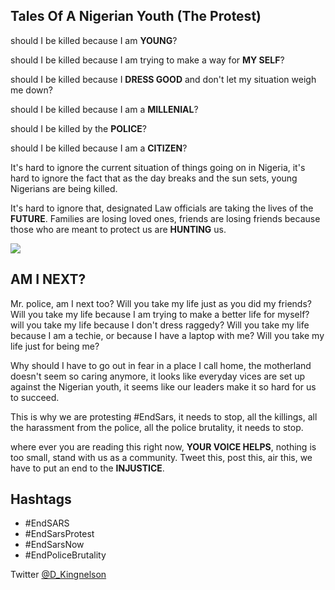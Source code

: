 ## Tales Of A Nigerian Youth (The Protest)

should I be killed because I am **YOUNG**?

should I be killed because I am trying to make a way for **MY SELF**?

should I be killed because I **DRESS GOOD** and don't let my situation weigh me down?

should I be killed because I am a **MILLENIAL**?

should I be killed by the **POLICE**?

should I be killed because I am a **CITIZEN**?
 
 
 It's hard to ignore the current situation of things going on in Nigeria, it's hard to ignore the fact that as the day breaks and the sun sets, young Nigerians are being killed.
 
 It's hard to ignore that, designated Law officials are taking the lives of the **FUTURE**. Families are losing loved ones, friends are losing friends because those who are meant to protect us are **HUNTING** us.  
 
 ![](https://i.imgur.com/Xkh68De.jpg)


 
 ## AM I NEXT?
 
 Mr. police, am I next too? Will you take my life just as you did my friends? Will you take my life because I am trying to make a better life for myself? will you take my life because I don't dress raggedy? Will you take my life because I am a techie, or because I have a laptop with me? Will you take my life just for being me?
 
 Why should I have to go out in fear in a place I call home, the motherland doesn't seem so caring anymore, it looks like everyday vices are set up against the Nigerian youth, it seems like our leaders make it so hard for us to succeed. 
 
 This is why we are protesting #EndSars, it needs to stop, all the killings, all the harassment from the police, all the police brutality, it needs to stop.
 
 where ever you are reading this right now, **YOUR VOICE HELPS**, nothing is too small, stand with us as a community. Tweet this, post this, air this, we have to put an end to the **INJUSTICE**.

## Hashtags

* #EndSARS
* #EndSarsProtest
* #EndSarsNow
* #EndPoliceBrutality

Twitter [@D_Kingnelson](https://twitter.com/D_kingnelson)
